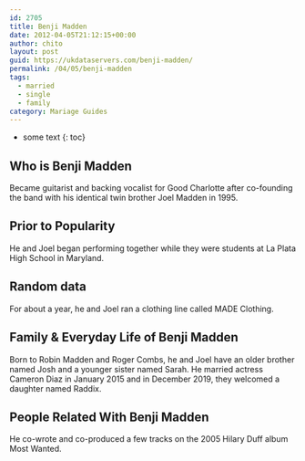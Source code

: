 ```yaml
---
id: 2705
title: Benji Madden
date: 2012-04-05T21:12:15+00:00
author: chito
layout: post
guid: https://ukdataservers.com/benji-madden/
permalink: /04/05/benji-madden  
tags:
  - married
  - single
  - family
category: Mariage Guides
---
```


* some text
{: toc}


## Who is  Benji Madden
                  
                  
                  
Became guitarist and backing vocalist for Good Charlotte after co-founding the band with his identical twin brother Joel Madden in 1995.
                  
                
                
                
## Prior to Popularity 
                  
                  
                  
He and Joel began performing together while they were students at La Plata High School in Maryland.
                  
                
                
                
## Random data 
                  
                  
                  
For about a year, he and Joel ran a clothing line called MADE Clothing.
                  
                
                
                
## Family & Everyday Life of Benji Madden
                  
                  
                  
Born to Robin Madden and Roger Combs, he and Joel have an older brother named Josh and a younger sister named Sarah. He married actress Cameron Diaz in January 2015 and in December 2019, they welcomed a daughter named Raddix.
                  
                
                
                
## People Related With  Benji Madden
                  
                  
                  
He co-wrote and co-produced a few tracks on the 2005 Hilary Duff album Most Wanted.
                  
                
              
            
          
          
          
    
    
  
